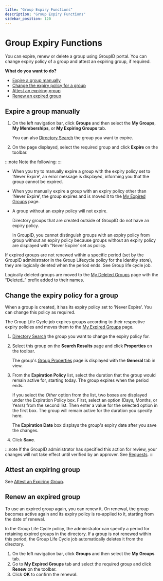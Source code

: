 ```yaml
---
title: "Group Expiry Functions"
description: "Group Expiry Functions"
sidebar_position: 120
---
```


# Group Expiry Functions

You can expire, renew or delete a group using GroupID portal. You can change expiry policy of a
group and attest an expiring group, if required.

**What do you want to do?**

- [Expire a group manually ](#expire-a-group-manually)
- [Change the expiry policy for a group](#change-the-expiry-policy-for-a-group)
- [Attest an expiring group](#attest-an-expiring-group)
- [Renew an expired group](#renew-an-expired-group)

## Expire a group manually

1. On the left navigation bar, click **Groups** and then select the **My Groups**, **My
   Memberships**, or **My Expiring Groups** tab.

    You can also [Directory Search](/docs/directorymanager/11.0/portal/generalfeatures/search.md)
    the group you want to expire.

2. On the page displayed, select the required group and click **Expire** on the toolbar.

:::note
Note the following:
:::


- When you try to manually expire a group with the expiry policy set to ‘Never Expire’, an error
  message is displayed, informing you that the group cannot be expired.
- When you manually expire a group with an expiry policy other than ‘Never Expire’, the group
  expires and is moved it to the
  [My Expired Groups](/docs/directorymanager/11.0/portal/group/mygroups/myexpiredgroups.md) page.
- A group without an expiry policy will not expire.

    Directory groups that are created outside of GroupID do not have an expiry policy.

    In GroupID, you cannot distinguish groups with an expiry policy from group without an expiry
    policy because groups without an expiry policy are displayed with "Never Expire' set as policy.

If expired groups are not renewed within a specific period (set by the GroupID administrator in the
Group Lifecycle policy for the identity store), they are logically deleted when the period ends. See
Group life cycle job.

Logically deleted groups are moved to the
[My Deleted Groups](/docs/directorymanager/11.0/portal/group/mygroups/mydeletedgroups.md) page with
the “Deleted_” prefix added to their names.

## Change the expiry policy for a group

When a group is created, it has its expiry policy set to 'Never Expire'. You can change this policy
as required.

The Group Life Cycle job expires groups according to their respective expiry policies and moves them
to the [My Expired Groups](/docs/directorymanager/11.0/portal/group/mygroups/myexpiredgroups.md)
page.

1. [Directory Search](/docs/directorymanager/11.0/portal/generalfeatures/search.md) the group you
   want to change the expiry policy for.
2. Select this group on the **Search Results** page and click **Properties** on the toolbar.

    The group's
    [Group Properties](/docs/directorymanager/11.0/portal/group/properties/overview.md)
    page is displayed with the **General** tab in view.

3. From the **Expiration Policy** list, select the duration that the group would remain active for,
   starting today. The group expires when the period ends.

    If you select the _Other_ option from the list, two boxes are displayed under the Expiration
    Policy box. First, select an option (Days, Months, or Years) from the second list. Then enter a
    value for the selected option in the first box. The group will remain active for the duration
    you specify here.

    The **Expiration Date** box displays the group's expiry date after you save the changes.

4. Click **Save**.

:::note
If the GroupID administrator has specified this action for review, your changes will not take
effect until verified by an approver. See
[Requests](/docs/directorymanager/11.0/portal/request/overview.md).
:::


## Attest an expiring group

See
[Attest an Expiring Group](/docs/directorymanager/11.0/portal/group/workingwithgroups/attestation.md).

## Renew an expired group

To use an expired group again, you can renew it. On renewal, the group becomes active again and its
expiry policy is re-applied to it, starting from the date of renewal.

In the Group Life Cycle policy, the administrator can specify a period for retaining expired groups
in the directory. If a group is not renewed within this period, the Group Life Cycle job
automatically deletes it from the directory.

1. On the left navigation bar, click **Groups** and then select the **My Groups** tab.
2. Go to **My Expired Groups** tab and select the required group and click **Renew** on the toolbar.
3. Click **OK** to confirm the renewal.
